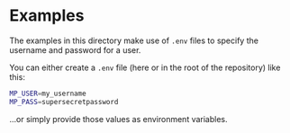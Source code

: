 Examples
========

The examples in this directory make use of `.env` files to specify the username and password for a user.

You can either create a `.env` file (here or in the root of the repository) like this:

```bash
MP_USER=my_username
MP_PASS=supersecretpassword
```

...or simply provide those values as environment variables.
